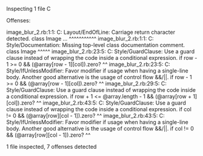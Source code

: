 Inspecting 1 file
C

Offenses:

image_blur_2.rb:1:1: C: Layout/EndOfLine: Carriage return character detected.
class Image ...
^^^^^^^^^^^
image_blur_2.rb:1:1: C: Style/Documentation: Missing top-level class documentation comment.
class Image
^^^^^
image_blur_2.rb:23:5: C: Style/GuardClause: Use a guard clause instead of wrapping the code inside a conditional expression.
    if row - 1 >= 0 && (@array[row - 1][col]).zero?
    ^^
image_blur_2.rb:23:5: C: Style/IfUnlessModifier: Favor modifier if usage when having a single-line body. Another good alternative is the usage of control flow &&/||.
    if row - 1 >= 0 && (@array[row - 1][col]).zero?
    ^^
image_blur_2.rb:29:5: C: Style/GuardClause: Use a guard clause instead of wrapping the code inside a conditional expression.
    if row + 1 <= @array.length - 1 && (@array[row + 1][col]).zero?
    ^^
image_blur_2.rb:43:5: C: Style/GuardClause: Use a guard clause instead of wrapping the code inside a conditional expression.
    if col != 0 && (@array[row][col - 1]).zero?
    ^^
image_blur_2.rb:43:5: C: Style/IfUnlessModifier: Favor modifier if usage when having a single-line body. Another good alternative is the usage of control flow &&/||.
    if col != 0 && (@array[row][col - 1]).zero?
    ^^

1 file inspected, 7 offenses detected
